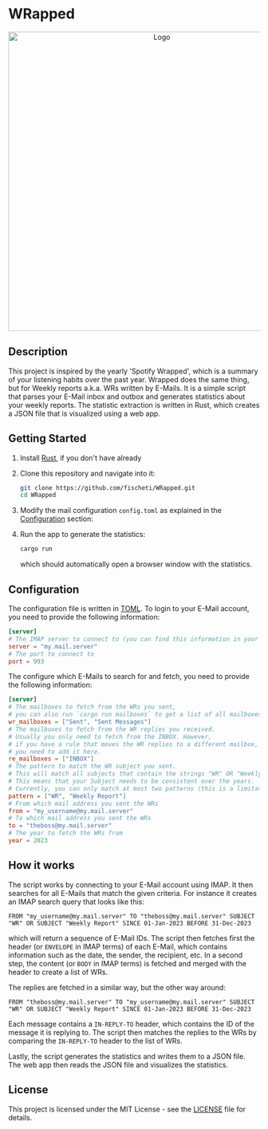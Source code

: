 # WRapped

<div align="center">

  <img src="img/screenshot.png" alt="Logo" width="600">

</div>

## Description

This project is inspired by the yearly 'Spotify Wrapped', which is a summary of your listening habits over the past year. Wrapped does the same thing, but for Weekly reports a.k.a. WRs written by E-Mails. It is a simple script that parses your E-Mail inbox and outbox and generates statistics about your weekly reports. The statistic extraction is written in Rust, which creates a JSON file that is visualized using a web app.

## Getting Started

1. Install [Rust](https://rustup.rs), if you don't have already

2. Clone this repository and navigate into it:
    ```bash
    git clone https://github.com/fischeti/WRapped.git
    cd WRapped
    ```
3. Modify the mail configuration `config.toml` as explained in the [Configuration](#configuration) section:

4. Run the app to generate the statistics:
    ```bash
    cargo run
    ```
    which should automatically open a browser window with the statistics.

## Configuration

The configuration file is written in [TOML](https://toml.io). To login to your E-Mail account, you need to provide the following information:

```toml
[server]
# The IMAP server to connect to (you can find this information in your E-Mail client)
server = "my.mail.server"
# The port to connect to
port = 993
```
The configure which E-Mails to search for and fetch, you need to provide the following information:

```toml
[server]
# The mailboxes to fetch from the WRs you sent,
# you can also run `cargo run mailboxes` to get a list of all mailboxes you have.
wr_mailboxes = ["Sent", "Sent Messages"]
# The mailboxes to fetch from the WR replies you received.
# Usually you only need to fetch from the INBOX. However,
# if you have a rule that moves the WR replies to a different mailbox,
# you need to add it here.
re_mailboxes = ["INBOX"]
# The pattern to match the WR subject you sent.
# This will match all subjects that contain the strings "WR" OR "Weekly Report".
# This means that your Subject needs to be consistent over the years.
# Currently, you can only match at most two patterns (this is a limitation of the IMAP search query).
pattern = ["WR", "Weekly Report"]
# From which mail address you sent the WRs
from = "my_username@my.mail.server"
# To which mail address you sent the WRs
to = "theboss@my.mail.server"
# The year to fetch the WRs from
year = 2023
```

## How it works

The script works by connecting to your E-Mail account using IMAP. It then searches for all E-Mails that match the given criteria. For instance it creates an IMAP search query that looks like this:

```
FROM "my_username@my.mail.server" TO "theboss@my.mail.server" SUBJECT "WR" OR SUBJECT "Weekly Report" SINCE 01-Jan-2023 BEFORE 31-Dec-2023
```

which will return a sequence of E-Mail IDs. The script then fetches first the header (or `ENVELOPE` in IMAP terms) of each E-Mail, which contains information such as the date, the sender, the recipient, etc. In a second step, the content (or `BODY` in IMAP terms) is fetched and merged with the header to create a list of WRs.

The replies are fetched in a similar way, but the other way around:

```
FROM "theboss@my.mail.server" TO "my_username@my.mail.server" SUBJECT "WR" OR SUBJECT "Weekly Report" SINCE 01-Jan-2023 BEFORE 31-Dec-2023
```

Each message contains a `IN-REPLY-TO` header, which contains the ID of the message it is replying to. The script then matches the replies to the WRs by comparing the `IN-REPLY-TO` header to the list of WRs.

Lastly, the script generates the statistics and writes them to a JSON file. The web app then reads the JSON file and visualizes the statistics.

## License

This project is licensed under the MIT License - see the [LICENSE](LICENSE) file for details.
